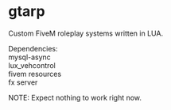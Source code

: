 # gtarp
Custom FiveM roleplay systems written in LUA.

Dependencies:<br />
  mysql-async<br />
  lux_vehcontrol<br />
  fivem resources<br />
  fx server<br />

NOTE: Expect nothing to work right now.
